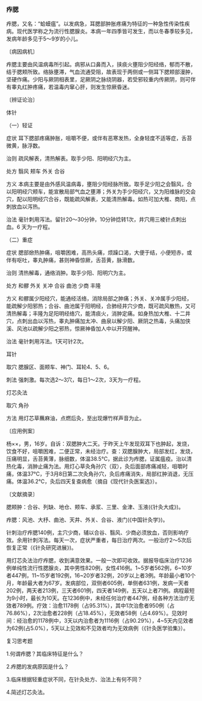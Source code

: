 ### 痄腮

痄腮，又名：“蛤蟆瘟”。以发病急，耳腮部肿胀疼痛为特征的一种急性传染性疾病。现代医学称之为流行性腮腺炎。本病一年四季皆可发生，而以冬春季较多见，发病年龄多见于5～9岁的小儿。

〔病因病机〕

痄腮主要由风温病毒所引起。病邪从口鼻而入，挟痰火壅阻少阳经络，郁而不散，结于腮颊所致。络脉壅滞，气血流通受阻，故表现于两侧或一侧耳下腮颊部漫肿，坚硬作痛。少阳与厥阴相表里，足厥阴之脉绕阴器，若受邪较重内传厥阴，则可伴有睾丸红肿疼痛，若温毒内窜心肝，则发生惊厥昏迷。

〔辨证论治〕

体针

（一）轻证

症状  耳下腮部疼痛肿胀，咀嚼不便，或伴有恶寒发热，全身轻度不适等症，舌苔微黄，脉浮数。

治则  疏风解表，清热解表。取手少阳、阳明经穴为主。

处方  翳风  颊车  外关  合谷

方义  本病主要是由外感风温病毒，壅阻少阳经脉所致。取手足少阳之会翳风，合以阳明经穴颊车，能宣散局部气血之壅滞；外关为手少阳经穴，又为阳维脉的交会穴，配以阳明经穴合谷，既能疏风解表，又能清热解毒。如热可加大椎、商阳，点刺放血以泻热。

治法  毫针刺用泻法。留针20～30分钟，10分钟捻转1次，井穴用三棱针点刺出血。6 天为一疗程。

（二）重症

症状  腮部焮热肿痛，咀嚼困难，高热头痛，烦躁口渴，大便于结，小便短赤，或伴有呕吐，睾丸肿痛，甚则神昏惊厥，舌苔黄，脉滑数。

治则  清热解毒，通络消肿。取手少阳、阳明穴为主。

处方  和髎  外关  关冲  合谷  曲池  少商  丰隆

方义  和髎属少阳经穴，能通经活络，消除局部之肿痛；外关、关冲属手少阳经，能疏解少阳邪热；合谷、曲池属于阳明经，合肺经井穴少商，既可疏风散热，又可清热解毒；丰隆为足阳明经络穴，能清痰火，消肿定痛。如身热加大椎、十二井穴，点刺出血以泻热，睾丸肿痛加太冲、曲泉以解少阳、厥阴之热毒，头痛加侠溪、风池以疏解少阳之邪热，惊厥神昏加人中以开窍醒神。

治法  毫针刺用泻法。1天可针2次。

耳针

取穴  腮腺区、面颊车、神门、耳轮4、5、6。

刺法  强刺激。每次选2～3穴，每日1～2次，3天为一疗程。

灯芯灸法

取穴  角孙

方法  用灯芯草蘸麻油，点燃后灸，至出现爆竹样声音为止。

〔应用例案〕

杨××，男，16岁。自诉：双腮肿大二天。于昨天上午发现双耳下也肿起，发烧，饮食不好，咀嚼困难，二便正常，未经治疗。查：双腮腺肿大，局部发红，发烧，压痛明显，舌苔黄薄，脉细数，体温38.5℃，据此诊为痄腮，证属瘟疫。治以清热化毒，消肿止痛为法。用灯心草灸角孙穴（双），灸后面部疼痛减轻，咀嚼时痛，体温37℃，于3月8日第二次灸角孙穴，灸后疼痛消失，局部红肿消退，无压痛。体温36.2℃，灸后四天复查病愈（摘自《现代针灸医案选》）。

〔文献摘录〕

腮颊肿：合谷、列缺、地仓、颊车、承浆、三里、金津、玉液(《针灸大成》)。

痄腮：风池、大杼、曲池、天井、外关、合谷、液门(《中国针灸学》)。

针刺治疗痄腮140例，主穴少商，辅以合谷、翳风、少商必须放血，否则影响疗效。余用针刺泻法。每天一次，症状严重者，每日治疗两次。一般治疗2～5次后恢复正常（《针灸研究进展》)。

用灯芯灸法治疗痄腮，收到满意效果。一般一次即可收效。据报导临床治疗1236例单纯性流行性腮腺炎，其中男性820例，女性416例。1~5岁者562例，6~10岁者447例，11~15岁者192例，16~20岁者32例，20岁以上者3例。年龄最小者10个月，年龄最大者为67岁。发病部位，双侧者605例，单侧者631例，发病一天者202例，两天者213例，三天者601例，四天者149例，五天以上者71例。病程最短为9小时，最长为10天。在1236例中，未经任何治疗者447例，经各种方法治疗无效者789例。疗效：治愈1178例（占95.31%），其中1次治愈者950例（占76.86%），2次治愈者228例（占18.45%），无效者58例（占4.69%）。见效时间：经治愈的1178例中，3天以内治愈者为1116例（占90.29%），4~5天内见效者为62例(占5.0%），5天以上见效和不见效者均为无效病例（《针灸医学验集》）。

复习思考题

1.何谓痄腮？其临床特征是什么？

2.痄腮的发病原因是什么？

3.临床根据轻重症状不同，在针灸处方、治法上有何不同？

4.简述灯芯灸法。

